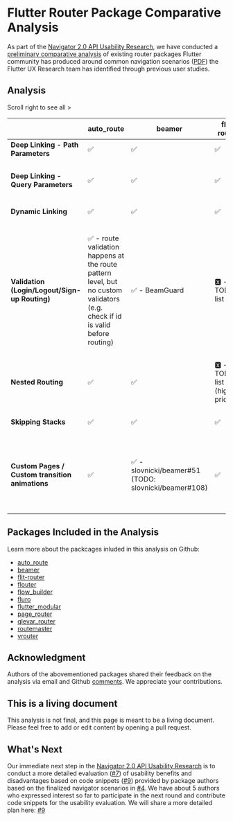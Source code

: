 # Flutter Router Package Comparative Analysis  
As part of the [Navigator 2.0 API Usability Research](https://github.com/flutter/uxr/wiki/Navigator-2.0-API-Usability-Research), we have conducted a [preliminary comparative analysis](https://github.com/flutter/uxr/issues/13) of existing router packages Flutter community has produced around common navigation scenarios ([PDF](https://github.com/flutter/uxr/blob/master/nav2-usability/storyboards/%5BPublic%5D%20Flutter%20Navigator%20Scenarios%20Storyboards%20v2.pdf)) the Flutter UX Research team has identified through previous user studies.  
  
## Analysis  
Scroll right to see all >

  | auto_route | beamer | flit-router | flouter | flow_builder | fluro | flutter_modular | page_router | qlevar_router | routemaster | vrouter 
-- | -- | -- | -- | -- | -- | -- | -- | -- | -- | -- | --
**Deep Linking - Path Parameters** | ✅ | ✅ | ✅ | ✅ | 🆇 - in TODO list  | ✅ | ✅ | ✅ | ✅ | ✅ | ✅ 
  | | | | | | | | | | | | [code snippets](https://github.com/lulupointu/vrouter_navigator_scenarios/blob/main/lib/path_parameters.dart)
**Deep Linking - Query Parameters** | ✅ | ✅ | ✅ | ✅ | 🆇 | ✅ | ✅ | 🆇 - in TODO list | ✅ | ✅ | ✅ 
  | | | | | | | | | | | | [code snippets](https://github.com/lulupointu/vrouter_navigator_scenarios/blob/main/lib/query_parameters.dart)
**Dynamic Linking** | ✅ | ✅ | ✅ | ✅ | 🆇 - in TODO list  | ✅ | ✅ | ✅ | ✅ | ✅ | ✅ 
  | | | | | | | | | | | | [code snippets](https://github.com/lulupointu/vrouter_navigator_scenarios/blob/main/lib/dynamic_linking.dart)
**Validation (Login/Logout/Sign-up Routing)** | ✅ - route validation happens at the route pattern level, but no custom validators (e.g. check if id is valid before routing) | ✅ - BeamGuard | 🆇 - in TODO list | 🆇 | ✅ | 🆇 - in TODO list | ✅ | ✅ - no way to specify "default" route when validation fails (e.g. go to login/ screen if user is logged out) | ✅ | ✅ | ✅- VNavigationGuard 
  | | | | | | | | | | | | [code snippets](https://github.com/lulupointu/vrouter_navigator_scenarios/blob/main/lib/login_logout.dart)
**Nested Routing** | ✅ | ✅ | 🆇 - in TODO list (highest priority) | 🆇 - in TODO list | ✅ | 🆇 - in TODO list | ✅ | 🆇 | ✅ | ✅ | ✅ 
  | | | | | | | | | | | | [code snippets](https://github.com/lulupointu/vrouter_navigator_scenarios/blob/main/lib/nested_routing.dart)
**Skipping Stacks** | ✅ | ✅ | ✅ | ✅ | ✅ | 🆇 | 🆇 | ✅ | ✅ | ✅ | ✅ 
  | | | | | | | | | | | |[code snippets](https://github.com/lulupointu/vrouter_navigator_scenarios/blob/main/lib/skipping_stacks.dart)
**Custom Pages / Custom transition animations** | ✅ | ✅ - slovnicki/beamer#51 (TODO: slovnicki/beamer#108) | ✅ | ✅ | ✅ | ✅ | ✅ | ✅ | ✅ | ✅ | ✅- Custom transitions are supported, but custom Page objects aren't (it currently hard-codes MaterialPage) 
  | | | | | | | | | | |

## Packages Included in the Analysis  
Learn more about the packcages inluded in this analysis on Github:  
  
- [auto_route](https://github.com/Milad-Akarie/auto_route_library)
- [beamer](https://github.com/slovnicki/beamer)
- [flit-router](https://github.com/polyflection/flit_router)
- [flouter](https://github.com/Kleak/flouter)
- [flow_builder](https://github.com/felangel/flow_builder)
- [fluro](https://github.com/lukepighetti/fluro)
- [flutter_modular](https://github.com/Flutterando/modular)
- [page_router](https://github.com/johnpryan/page_router)
- [qlevar_router](https://github.com/SchabanBo/qlevar_router)
- [routemaster](https://github.com/tomgilder/routemaster)
- [vrouter](https://github.com/lulupointu/vrouter)
 
## Acknowledgment  
Authors of the abovementioned packages shared their feedback on the analysis via email and Github [comments](https://github.com/flutter/uxr/issues/13). We appreciate your contributions.  
  
## This is a living document
This analysis is not final, and this page is meant to be a living document. Please feel free to add or edit content by opening a pull request.  
  
## What's Next  
Our immediate next step in the [Navigator 2.0 API Usability Research](https://github.com/flutter/uxr/wiki/Navigator-2.0-API-Usability-Research) is to conduct a more detailed evaluation ([#7](https://github.com/flutter/uxr/issues/7)) of usability benefits and disadvantages based on code snippets ([#9](https://github.com/flutter/uxr/issues/9)) provided by package authors based on the finalized navigator scenarios in [#4](https://github.com/flutter/uxr/issues/4). We have about 5 authors who expressed interest so far to participate in the next round and contribute code snippets for the usability evaluation. We will share a more detailed plan here: [#9](https://github.com/flutter/uxr/issues/9)
